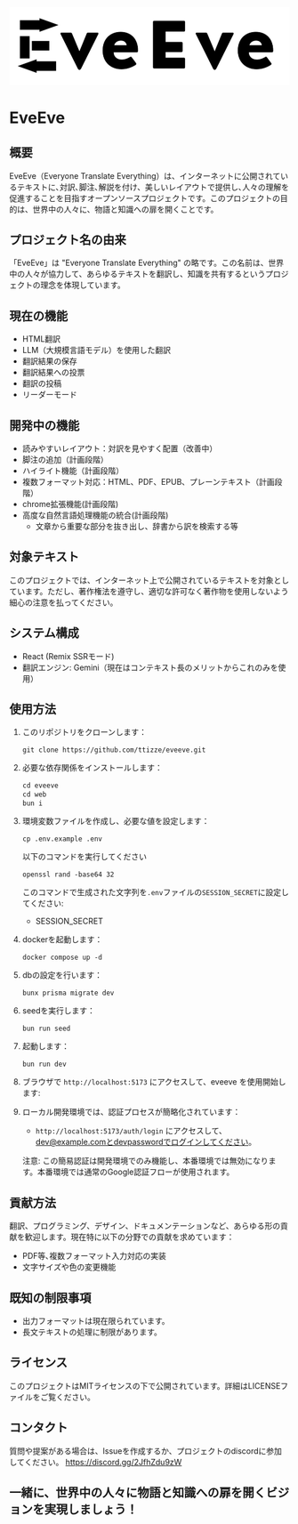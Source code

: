 ![EveEve](./web/public/title-logo-lowercase.png)

#  EveEve 

## 概要
EveEve（Everyone Translate Everything）は、インターネットに公開されているテキストに､対訳､脚注､解説を付け、美しいレイアウトで提供し､人々の理解を促進することを目指すオープンソースプロジェクトです。このプロジェクトの目的は、世界中の人々に、物語と知識への扉を開くことです。

## プロジェクト名の由来
「EveEve」は "Everyone Translate Everything" の略です。この名前は、世界中の人々が協力して、あらゆるテキストを翻訳し、知識を共有するというプロジェクトの理念を体現しています。

## 現在の機能
- HTML翻訳
- LLM（大規模言語モデル）を使用した翻訳
- 翻訳結果の保存
- 翻訳結果への投票
- 翻訳の投稿
- リーダーモード

## 開発中の機能
- 読みやすいレイアウト：対訳を見やすく配置（改善中）
- 脚注の追加（計画段階）
- ハイライト機能（計画段階）
- 複数フォーマット対応：HTML、PDF、EPUB、プレーンテキスト（計画段階）
- chrome拡張機能(計画段階)
- 高度な自然言語処理機能の統合(計画段階)
   - 文章から重要な部分を抜き出し、辞書から訳を検索する等

## 対象テキスト
このプロジェクトでは、インターネット上で公開されているテキストを対象としています。ただし、著作権法を遵守し、適切な許可なく著作物を使用しないよう細心の注意を払ってください｡

## システム構成
- React (Remix SSRモード)
- 翻訳エンジン: Gemini（現在はコンテキスト長のメリットからこれのみを使用）

## 使用方法
1. このリポジトリをクローンします：
   ```
   git clone https://github.com/ttizze/eveeve.git
   ```
2. 必要な依存関係をインストールします：
   ```
   cd eveeve
   cd web
   bun i
   ```

3. 環境変数ファイルを作成し、必要な値を設定します：
   ```
   cp .env.example .env
   ```
   以下のコマンドを実行してください
   ```
   openssl rand -base64 32
   ```
   このコマンドで生成された文字列を`.env`ファイルの`SESSION_SECRET`に設定してください:
   - SESSION_SECRET

4. dockerを起動します：
   ```
   docker compose up -d
   ```
5. dbの設定を行います：
   ```
   bunx prisma migrate dev
   ```
6. seedを実行します：
   ```
   bun run seed
   ```
7. 起動します：
   ```
   bun run dev
   ```
6. ブラウザで `http://localhost:5173` にアクセスして、eveeve を使用開始します:
7. ローカル開発環境では、認証プロセスが簡略化されています：
   - `http://localhost:5173/auth/login` にアクセスして、dev@example.comとdevpasswordでログインしてください。

   注意: この簡易認証は開発環境でのみ機能し、本番環境では無効になります。本番環境では通常のGoogle認証フローが使用されます。

## 貢献方法
翻訳、プログラミング、デザイン、ドキュメンテーションなど、あらゆる形の貢献を歓迎します。現在特に以下の分野での貢献を求めています：

- PDF等､複数フォーマット入力対応の実装
- 文字サイズや色の変更機能


## 既知の制限事項
- 出力フォーマットは現在限られています。
- 長文テキストの処理に制限があります。

## ライセンス
このプロジェクトはMITライセンスの下で公開されています。詳細はLICENSEファイルをご覧ください。

## コンタクト
質問や提案がある場合は、Issueを作成するか、プロジェクトのdiscordに参加してください。
https://discord.gg/2JfhZdu9zW

## 一緒に、世界中の人々に物語と知識への扉を開くビジョンを実現しましょう！
